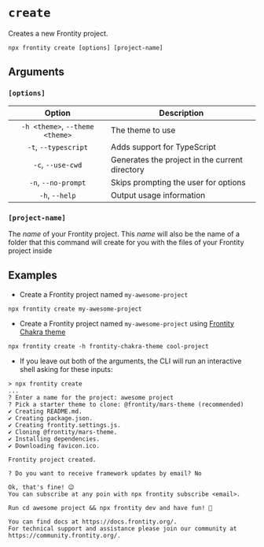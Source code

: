 # `create`

Creates a new Frontity project.

```shell
npx frontity create [options] [project-name]
```

## Arguments

### **`[options]`**

|     Option      | Description                                     |
| :-------------: | ----------------------------------------------- |
| `-h <theme>`, `--theme <theme>`  | The theme to use                 |
| `-t`, `--typescript`  | Adds support for TypeScript          |
| `-c`, `--use-cwd`  | Generates the project in the current directory |
| `-n`, `--no-prompt` | Skips prompting the user for options                                       |
| `-h`, `--help` | Output usage information                                       |

### **`[project-name]`**

The _name_ of your Frontity project. This _name_ will also be the name of a folder that this command will create for you with the files of your Frontity project inside

## Examples

- Create a Frontity project named `my-awesome-project`

```shell
npx frontity create my-awesome-project
```

- Create a Frontity project named `my-awesome-project` using [Frontity Chakra theme](https://www.npmjs.com/package/frontity-chakra-theme)

```shell
npx frontity create -h frontity-chakra-theme cool-project
```

- If you leave out both of the arguments, the CLI will run an interactive shell asking for these inputs:

```shell
> npx frontity create
...
? Enter a name for the project: awesome project
? Pick a starter theme to clone: @frontity/mars-theme (recommended)
✔ Creating README.md.
✔ Creating package.json.
✔ Creating frontity.settings.js.
✔ Cloning @frontity/mars-theme.
✔ Installing dependencies.
✔ Downloading favicon.ico.

Frontity project created.

? Do you want to receive framework updates by email? No

Ok, that's fine! 😉
You can subscribe at any poin with npx frontity subscribe <email>.

Run cd awesome project && npx frontity dev and have fun! 🎉

You can find docs at https://docs.frontity.org/.
For technical support and assistance please join our community at https://community.frontity.org/.
```
